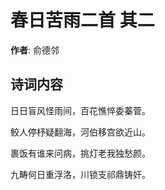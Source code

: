 # 春日苦雨二首  其二

**作者**: 俞德邻

## 诗词内容

日日盲风怪雨间，百花憔悴委蓁菅。

鲛人停杼疑翻海，河伯移宫欲近山。

裹饭有谁来问病，挑灯老我独愁颜。

九畴何日重浮洛，川锁支祁鼎铸奸。

